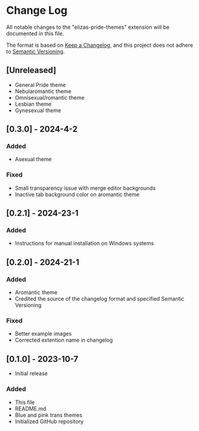# Change Log

All notable changes to the "elizas-pride-themes" extension will be documented in this file.

The format is based on [Keep a Changelog](https://keepachangelog.com/en/1.0.0/),
and this project does not adhere to [Semantic Versioning](https://semver.org/spec/v2.0.0.html).

## [Unreleased]

-   General Pride theme
-   Nebularomantic theme
-   Omnisexual/romantic theme
-   Lesbian theme
-   Gynesexual theme

## [0.3.0] - 2024-4-2

### Added

-   Asexual theme

### Fixed

-   Small transparency issue with merge editor backgrounds
-   Inactive tab background color on aromantic theme

## [0.2.1] - 2024-23-1

### Added

-   Instructions for manual installation on Windows systems

## [0.2.0] - 2024-21-1

### Added

-   Aromantic theme
-   Credited the source of the changelog format and specified Semantic Versioning

### Fixed

-   Better example images
-   Corrected extention name in changelog

## [0.1.0] - 2023-10-7

-   Initial release

### Added

-   This file
-   README.md
-   Blue and pink trans themes
-   Initialized GitHub repository
